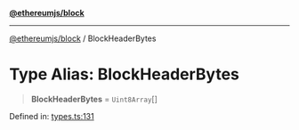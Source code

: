 [**@ethereumjs/block**](../README.md)

***

[@ethereumjs/block](../README.md) / BlockHeaderBytes

# Type Alias: BlockHeaderBytes

> **BlockHeaderBytes** = `Uint8Array`[]

Defined in: [types.ts:131](https://github.com/ethereumjs/ethereumjs-monorepo/blob/master/packages/block/src/types.ts#L131)
